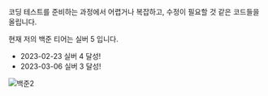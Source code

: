 코딩 테스트를 준비하는 과정에서 어렵거나 복잡하고, 수정이 필요할 것 같은 코드들을 올립니다.

현재 저의 백준 티어는 실버 5 입니다.

- 2023-02-23 실버 4 달성!
- 2023-03-06 실버 3 달성!

![백준2](https://user-images.githubusercontent.com/60602671/222994038-b0b25ee7-1f30-4104-b7e9-257fc62fddee.png)
